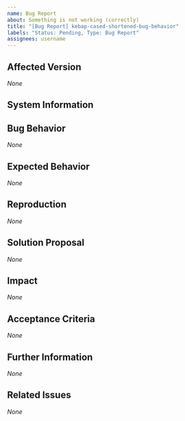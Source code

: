 ```yaml
---
name: Bug Report
about: Something is not working (correctly)
title: "[Bug Report] kebap-cased-shortened-bug-behavior"
labels: "Status: Pending, Type: Bug Report"
assignees: username
---
```


<!--
How to use this template:
Do NOT abuse a "bug report" to report "security vulnerabilities".
In such instances, act as described in the project's "security policy" or if the project does not specify how to report these incidents, open a "security advisory".

Keep ALL of the text encapsulated in comments, even though it will not be rendered.
ONLY add text in the places that are filled with *None* default and replace *None* with your text.
-->

## Affected Version
<!--
Name the known versions or main branches of the project that the bug affects.
e.g. Project Version 1.2.1, Project Version 2.0.0
-->
*None*

## System Information
<!--
Name any potentially helpful information about the system(s) where the bug appeared, like the operating system and its version, the browser and its version, device information, etc.
e.g. Windows 10 Pro 21H2 64-bit, Firefox 108.0.2 64-bit
-->

## Bug Behavior
<!--
Describe the bug's behavior as detailed as possible.
-->
*None*

## Expected Behavior
<!--
Describe how you expected the program to behave as specifical as possible.
-->
*None*

## Reproduction
<!--
Describe how to reproduce the bug step-by-step as detailed as possible. Use an ordered list for this.
e.g.:
  1. I started here.
  2. Then, I did this.
  ...
-->
*None*

## Solution Proposal
<!--
Describe the solution that you have in mind as detailed as possible, in case you know a fix.
-->
*None*

## Impact
<!--
Describe potential side effects of your solution proposal, which could cause follow-up issues, to the best of your knowledge.
-->
*None*

## Acceptance Criteria
<!--
Specify the acceptance criteria as a task list that contains one or more entries.
e.g.:
  - [ ] Do this
  - [ ] Do that
  ...
-->
*None*

## Further Information
<!--
Add additional helpful, issue-related information, such as, links, screenshots, sketches, considerations, thoughts, etc.
-->
*None*

## Related Issues
<!--
Add a bullet point list of other related issues, in case there are any. In particular, the issue(s) (if you can narrow it/them down) that introduced the bug would be helpful.
e.g.:
  - #42
  - #73
  ...
-->
*None*

<!--
Information for contributors about label usage:
        
  - select any number of fitting labels that have a `Flag: ` prefix
  - select any number of fitting labels that have a `For: ` prefix
  - select EXACTLY ONE label that has a `Priority: ` prefix
  - select EXACTLY ONE label that has a `Scope: ` prefix
  - NEVER tamper with the initial `Status: Pending` label when creating an issue
  - NEVER add, remove, or change any associations (or the lack thereof) between an issue and label that has a `Type: ` prefix
        
Look at the label descriptions to grasp their proper usage and pick the most fitting.
If more than one `Type: ` label fits the issue, it is a good indicator that the issue mixes concerns.
You should then split this issue into multiple issues so that each new issue falls EXACTLY INTO ONE category.
-->
